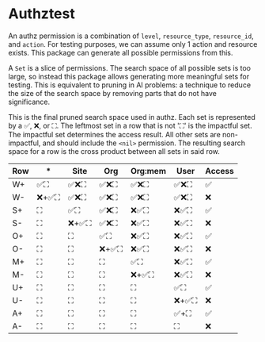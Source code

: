 # Authztest

An authz permission is a combination of `level`, `resource_type`, `resource_id`, and `action`. For testing purposes, we can assume only 1 action and resource exists. This package can generate all possible permissions from this.

A `Set` is a slice of permissions. The search space of all possible sets is too large, so instead this package allows generating more meaningful sets for testing. This is equivalent to pruning in AI problems: a technique to reduce the size of the search space by removing parts that do not have significance.

This is the final pruned search space used in authz. Each set is represented by a ✅, ❌, or ⛶. The leftmost set in a row that is not '⛶' is the impactful set. The impactful set determines the access result. All other sets are non-impactful, and should include the `<nil>` permission. The resulting search space for a row is the cross product between all sets in said row. 

| Row | *    | Site | Org  | Org:mem | User | Access |
|-----|------|------|------|---------|------|--------|
| W+  | ✅⛶   | ✅❌⛶  | ✅❌⛶  | ✅❌⛶     | ✅❌⛶  | ✅      |
| W-  | ❌+✅⛶ | ✅❌⛶  | ✅❌⛶  | ✅❌⛶     | ✅❌⛶  | ❌      |
| S+  | ⛶    | ✅⛶   | ✅❌⛶  | ❌✅⛶     | ❌✅⛶  | ✅      |
| S-  | ⛶    | ❌+✅⛶ | ✅❌⛶  | ❌✅⛶     | ❌✅⛶  | ❌      |
| O+  | ⛶    | ⛶    | ✅⛶   | ❌✅⛶     | ❌✅⛶  | ✅      |
| O-  | ⛶    | ⛶    | ❌+✅⛶ | ❌✅⛶     | ❌✅⛶  | ❌      |
| M+  | ⛶    | ⛶    | ⛶    | ✅⛶      | ❌✅⛶  | ✅      |
| M-  | ⛶    | ⛶    | ⛶    | ❌+✅⛶    | ❌✅⛶  | ❌      |
| U+  | ⛶    | ⛶    | ⛶    | ⛶       | ✅⛶   | ✅      |
| U-  | ⛶    | ⛶    | ⛶    | ⛶       | ❌+✅⛶ | ❌      |
| A+  | ⛶    | ⛶    | ⛶    | ⛶       | ✅+⛶  | ✅      |
| A-  | ⛶    | ⛶    | ⛶    | ⛶       | ⛶    | ❌      |

